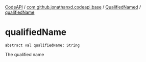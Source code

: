 [CodeAPI](../../index.md) / [com.github.jonathanxd.codeapi.base](../index.md) / [QualifiedNamed](index.md) / [qualifiedName](.)

# qualifiedName

`abstract val qualifiedName: String`

The qualified name


